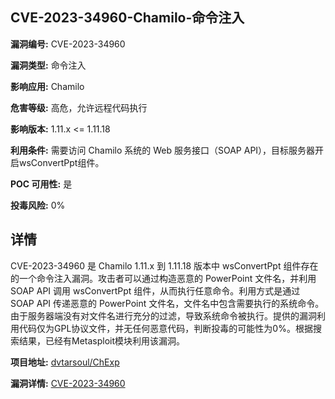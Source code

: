 ## CVE-2023-34960-Chamilo-命令注入

**漏洞编号:** CVE-2023-34960

**漏洞类型:** 命令注入

**影响应用:** Chamilo

**危害等级:** 高危，允许远程代码执行

**影响版本:** 1.11.x <= 1.11.18

**利用条件:** 需要访问 Chamilo 系统的 Web 服务接口（SOAP API），目标服务器开启wsConvertPpt组件。

**POC 可用性:** 是

**投毒风险:** 0%

## 详情

CVE-2023-34960 是 Chamilo 1.11.x 到 1.11.18 版本中 wsConvertPpt 组件存在的一个命令注入漏洞。攻击者可以通过构造恶意的 PowerPoint 文件名，并利用 SOAP API 调用 wsConvertPpt 组件，从而执行任意命令。利用方式是通过 SOAP API 传递恶意的 PowerPoint 文件名，文件名中包含需要执行的系统命令。由于服务器端没有对文件名进行充分的过滤，导致系统命令被执行。提供的漏洞利用代码仅为GPL协议文件，并无任何恶意代码，判断投毒的可能性为0%。根据搜索结果，已经有Metasploit模块利用该漏洞。

**项目地址:** [dvtarsoul/ChExp](https://github.com/dvtarsoul/ChExp)

**漏洞详情:** [CVE-2023-34960](https://nvd.nist.gov/vuln/detail/CVE-2023-34960)